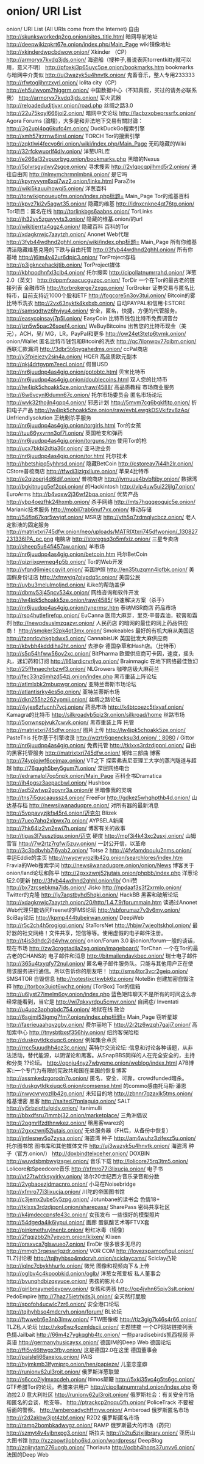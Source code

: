 # onion/      URI      List      
onion/ URI List (All URIs come from the Internet)
	自由
		http://skunksworkedp2cg.onion/sites_title.html   暗网导航地址
		http://deepwikizpkrt67e.onion/index.php/Main_Page   wiki镜像地址
		http://xkinderdwpcbdwow.onion/        Xkinder （CP）
		http://armoryx7kvdq3jds.onion/   海盗船（搜种子,虽说表网torrentkitty就可以用，意义不明）
		http://pfoxkj3p65uyc5pe.onion/bookmarks.htm     bookmarks  与暗网中介类似
		http://uj3wazyk5u4hnvtk.onion/   鬼畜音乐，整人专用233333
		http://rfwtogljhrrzxyrl.onion/       lolita city（CP）
		http://eh5ulwvom7hlggrm.onion/ 中国数据中心（不知真假，买过的请务必联系我）
		http://armoryx7kvdq3jds.onion/   军火武器 
		http://reloadedudjtjvxr.onion/road.php 		丝绸之路3.0
		http://22u75kqyl666joi2.onion/     暗网中文论坛
		http://lacbzxobeprssrfx.onion/		Agora Forums (論壇)，大多是和非法地下交易有關討論：
		http://3g2upl4pq6kufc4m.onion/        DuckDuckGo搜索引擎
		http://xmh57jrzrnw6insl.onion/        TORCH        Tor的搜索引擎
		http://zqktlwi4fecvo6ri.onion/wiki/index.php/Main_Page       无码隐藏的Wiki
		http://32rfckwuorlf4dlv.onion/       洋葱URL库
		http://e266al32vpuorbyg.onion/bookmarks.php       黑暗的Nexus
		http://5plvrsgydwy2sgce.onion/       寻求搜索
		http://2vlqpcqpjlhmd5r2.onion/       通往自由网
		http://nlmymchrmnlmbnii.onion/       是它吗
		http://kpynyvym6xqi7wz2.onion/links.html        ParaZite
		http://wiki5kauuihowqi5.onion/       洋葱百科
		http://torwikignoueupfm.onion/index.php标题= Main_Page        Tor的维基百科
		http://kpvz7ki2v5agwt35.onion/       隐藏的维基
		http://idnxcnkne4qt76tg.onion/        Tor项目：匿名在线
		http://torlinkbgs6aabns.onion/        TorLinks
		http://jh32yv5zgayyyts3.onion/       隐藏的维基.onion/的url
		http://wikitjerrta4qgz4.onion/       隐藏百科      百科的Tor
		http://xdagknwjc7aaytzh.onion/        Anonet Web代理
		http://3fyb44wdhnd2ghhl.onion/wiki/index.php标题= Main_Page       所有你维基      清洁隐藏维基克隆的下跌与自由托管
		http://3fyb44wdhnd2ghhl.onion/       所有你基地
		http://j6im4v42ur6dpic3.onion/        TorProject存档
		http://p3igkncehackjtib.onion/        TorProject媒体
		http://kbhpodhnfxl3clb4.onion/       托尔搜索
		http://cipollatnumrrahd.onion/       洋葱2.0（英文）
		http://dppmfxaacucguzpc.onion/        TorDir       一个在Tor的最古老的链接列表
	金融市场
		http://torbrokerge7zxgq.onion/        TorBroker       证券交易与匿名比特币，目前支持近1000个股和ETF
		http://fogcore5n3ov3tui.onion/        Bitcoin的雾      比特币洗衣
		http://2vx63nyktk4kxbxb.onion/       自动PAYPAL和信用卡STORE
		http://samsgdtwz6hvjyu4.onion/       安全，匿名，快捷，方便的代管服务。
		http://easycoinsayj7p5l.onion/        EasyCoin       比特币钱包比特币免费调音台
		http://jzn5w5pac26sqef4.onion/        WeBuyBitcoins       出售您的比特币现金（美元），ACH，吴/ MG，LR，PayPal和更多
		http://ow24et3tetp6tvmk.onion/        onion/Wallet       匿名比特币钱包和Bitcoin的洗衣
		http://qc7ilonwpv77qibm.onion/       西联汇款漏洞
		http://3dbr5t4pygahedms.onion/        ccPal商店
		http://y3fpieiezy2sin4a.onion/        HQER       高品质欧元副本
		http://qkj4drtgvpm7eecl.onion/       假冒USD
		http://nr6juudpp4as4gjg.onion/pptobtc.html       贝宝比特币
		http://nr6juudpp4as4gjg.onion/doublecoins.html       双人您的比特币
		http://lw4ipk5choakk5ze.onion/raw/4588/       高品质教程
	市场商业服务
		http://6w6vcynl6dumn67c.onion/       托尔市场委员会      匿名市场论坛
		http://wvk32thojln4gpp4.onion/       邪恶计划
		http://5mvm7cg6bgklfjtp.onion/       折扣电子产品
		http://lw4ipk5choakk5ze.onion/raw/evbLewgkDSVkifzv8zAo/        Unfriendlysolution       正统剧杀手服务
		http://nr6juudpp4as4gjg.onion/torgirls.html        Tor的女孩
		http://tuu66yxvrnn3of7l.onion/       英国枪支和弹药
		http://nr6juudpp4as4gjg.onion/torguns.htm       使用Tor的枪
		http://ucx7bkbi2dtia36r.onion/       亚马逊业务
		http://nr6juudpp4as4gjg.onion/tor.html       托尔技术
		http://hbetshipq5yhhrsd.onion/       隐藏BetCoin
		http://cstoreav7i44h2lr.onion/        CStore普梳商店
		http://tfwdi3izigxllure.onion/       苹果4比特币
		http://e2qizoerj4d6ldif.onion/       普梳商店
		http://jvrnuue4bvbftiby.onion/       数据湾
		http://bgkitnugq5ef2cpi.onion/       的Hackintosh
		http://vlp4uw5ui22ljlg7.onion/        EuroArms
		http://b4vqxw2j36wf2bqa.onion/       优势产品
		http://ybp4oezfhk24hxmb.onion/       杀手网络
		http://mts7hqqqeogujc5e.onion/        Marianic技术服务
		http://mobil7rab6nuf7vx.onion/       移动存储
		http://54flq67kqr5wvjqf.onion/        MSR店
		http://yth5q7zdmqlycbcz.onion/       老人定影液的固定服务
		http://matrixtxri745dfw.onion/neo/uploads/MATRIXtxri745dfwonion/_130827231336IPA_pc.png       电脑店
		http://storegsq3o5mfxiz.onion/       三星专卖店
		http://sheep5u64fi457aw.onion/       羊市场
		http://nr6juudpp4as4gjg.onion/betcoin.htm       托尔BetCoin
		http://qizriixqwmeq4p5b.onion/        Tor的Web开发
		http://vfqnd6mieccqyiit.onion/       英国护照
		http://en35tuzqmn4lofbk.onion/       美国假身份证店
		http://xfnwyig7olypdq5r.onion/       美国公民
		http://uybu3melulmoljnd.onion/        iLike的帮助盖伊
		http://dbmv53j45pcv534x.onion/       网络咨询和软件开发
		http://lw4ipk5choakk5ze.onion/raw/4585/       快速解决方案（杀手）
		http://nr6juudpp4as4gjg.onion/tynermsr.htm       泰纳MSR商店
	药品市场
		http://rso4hutlefirefqp.onion/        EuCanna       医用大麻芽，里克·辛普森油，软膏和霜剂
		http://newpdsuslmzqazvr.onion/       人民药店      的暗网的最佳的网上药品供应商！
		http://smoker32pk4qt3mx.onion/        Smokeables       最好的有机大麻从美国运
		http://fzqnrlcvhkgbdwx5.onion/        CannabisUK       英国批发大麻供应商
		http://kbvbh4kdddiha2ht.onion/       去掺杂      德国杂草和Hash店。（比特币）
		http://s5q54hfww56ov2xc.onion/        BitPharma       欧盟供应商可卡因，速度，摇头丸，迷幻药和订阅
		http://ll6lardicrvrljvq.onion/        Brainmagic       在地下网络最佳致幻
		http://25ffhnaechrbzwf3.onion/        NLGrowers       咖啡店级大麻荷兰
		http://fec33nz6mhzd54zj.onion/index.php       黑市重装上阵论坛
		http://atlmlxbk2mbupwgr.onion/       亚特兰蒂斯市场论坛
		http://atlantisrky4es5q.onion/       亚特兰蒂斯市场
		http://dkn255hz262ypmii.onion/       丝绸之路论坛
		http://4yjes6zfucnh7vcj.onion/       药品市场
		http://k4btcoezc5tlxyaf.onion/        Kamagra的比特币
		http://silkroadvb5piz3r.onion/silkroad/home       丝路市场
		http://5onwnspjvuk7cwvk.onion/       黑市重装上阵
	托管
		http://matrixtxri745dfw.onion/       图片上传
		http://lw4ipk5choakk5ze.onion/        PasteThis       托尔基于引擎收录
		http://wzrtr6gpencksu3d.onion/：8080 /        Gittor
		http://nr6juudpp4as4gjg.onion/       免费托管
		http://tklxxs3rdzdjppnl.onion/       自由的黑客托管服务
		http://matrixtxri745dfw.onion/       矩阵三部曲
	博客
		http://74ypjqjwf6oejmax.onion/        VT之下      探索弗吉尼亚理工大学的蒸汽隧道与超越
		http://76qugh5bey5gum7l.onion/       深层网络电台
		http://edramalpl7oq5npk.onion/Main_Page       百科全书Dramatica
		http://ih4pgsz3aepacbwl.onion/        Hushbox
		http://ad52wtwp2goynr3a.onion/#       黑暗像我的灵魂
		http://tns7i5gucaaussz4.onion/        FreeFor
		http://gdkez5whqhpthb4d.onion/       山达基存档
		http://newsiiwanaduqpre.onion/       对所有器的最新消息
		http://5vppavyzjkfs45r4.onion/迈克尔       Blizek
		http://7ueo7ahq2xlpwx7q.onion/        AYPSELA新闻
		http://7hk64iz2vn2ewi7h.onion/       博客有关的故事
		http://tigas3l7uusztiqu.onion/迈克      硬度
		http://mpf3i4k43xc2usxj.onion/       山姆雪盲
		http://7w2rtz7rgfwj5zuv.onion/       一封公开信，以革命
		http://3c3bdbvhb7j6yab2.onion/        Totse 2
		http://4fvfamdpoulu2nms.onion/       幸运Eddie的主页
		http://nwycvryrozllb42g.onion/searchlores/index.htm        Fravia的Web搜索学问
		http://newsiiwanaduqpre.onion/onion/News       博客关于onion/land论坛和陈平
		http://2gxxzwnj52jutais.onion/phpbb/index.php       洋葱论坛2.0更新
		http://3fyb44wdhnd2ghhl.onion/ib/        Onii赞
		http://bx7zrcsebkma7ids.onion/        Jisko
		http://npdaaf3s3f2xrmlo.onion/        Twitter的克隆
		http://jv7aqstbyhd5hqki.onion/        HackBB       黑客和破解论坛
		http://xdagknwjc7aaytzh.onion/20/http/1.4.7.9/forummain.htm       读通过Anonet Web代理只能访问Freenet的FMS论坛
		http://sbforumaz7v3v6my.onion/        SciBay论坛
		http://kpmp444tubeirwan.onion/        DeepWeb
		http://r5c2ch4h5rogigqi.onion/        StaTorsNet
		http://hbjw7wjeoltskhol.onion/       最好器的社交网络！文件共享，短信等等。使用虚假的电子邮件注册。
		http://t4is3dhdc2jd4yhw.onion/        onion/Forum 3.0       新onion/forum一般的谈话，现在市场
		http://zw3crggtadila2sg.onion/imageboard/        TorChan       一个在Tor的最古老的CHANS的
	电子邮件和消息
		http://bitmailendavkbec.onion/       瑞士电子邮件
		http://365u4txyqfy72nul.onion/       匿名电子邮件服务队。只能与其他用户正在使用该服务进行通信。所以告诉你的朋友吧！
		http://sms4tor3vcr2geip.onion/        SMS4TOR       自毁信息
		http://notestjxctkwbk6z.onion/        NoteBin       创建加密自毁注释
		http://torbox3uiot6wchz.onion/        [TorBox] Tor的信箱
		http://u6lyst27lmelm6oy.onion/index.php       蓝色矩阵聊天不是所有的时间这么赤经常能看到，当它是
		http://wi7qkxyrdpu5cmvr.onion/       自闭症/ Inventati
		http://u4uoz3aphqbdc754.onion/       地狱在线
	政治
		http://6sgjmi53igmg7fm7.onion/index.php标题= Main_Page       窃听星球
		http://faerieuaahqvzgby.onion/       费尔丽地下
		http://2r2tz6wzqh7gaji7.onion/       高加索中心
		http://tnysbtbxsf356hiy.onion/       纽约客保险柜
		http://duskgytldkxiuqc6.onion/       例如集合点页
		http://rrcc5uuudhh4oz3c.onion/       英特尔交流论坛::信息和讨论各种话题，从非法活动，替代能源，以阴谋论和黑客。从SnapBBS同样的人在完全安全的，主持和分类 ??论坛。
		http://opnju4nyz7wbypme.onion/weblog/index.html        A7B博客::一个专门为有限的宪政共和国在美国的恢复博客
		http://assmkedzgorodn7o.onion/       匿名，安全，可靠，crowdfunded暗杀。
		http://duskgytldkxiuqc6.onion/comsense.html       的commo感由托马斯·潘恩
		http://nwycvryrozllb42g.onion/       未知目的地
		http://zbnnr7qzaxlk5tms.onion/       维基泄密
	黑客
		http://salted7fpnlaguiq.onion/        SALT
		http://yj5rbziqttulgidy.onion/        Itanimulli
		http://bbxdfsru7lmmbj32.onion/marketplace/       三角洲倡议
		http://2ogmrlfzdthnwkez.onion/       租黑客warez的
		http://2gxxzwnj52jutais.onion/       无处服务器（FH后，从备份中恢复）
		http://jntlesnev5o7zysa.onion/       海盗湾      种子
		http://am4wuhz3zifexz5u.onion/       托尔图书馆      图书库和其他媒体文件
		http://uj3wazyk5u4hnvtk.onion/       海盗湾      种子（官方.onion/）
		http://doxbindtelxceher.onion/        DOXBIN
		http://wuvdsbmbwyjzsgei.onion/       音乐下载
		http://lolicore75rq3tm5.onion/        Lolicore和Speedcore音乐
		http://xfmro77i3lixucja.onion/       电子书
		http://vt27twhtksyvjrky.onion/       洛尔20世纪西方音乐录音和分数
		http://2ygbaoezjdmacnro.onion/       小马在Noisebridge
		http://xfmro77i3lixucja.onion/       川陀的帝国图书馆
		http://c3jemx2ube5v5zpg.onion/        Jotunbane的读书会
	色情18+
		http://tklxxs3rdzdjppnl.onion/sharepass/        SharePass       密码共享社区
		http://k4jmdeccpnsfe43c.onion/       女孩发布      一些很好的模型照片
		http://54dgeda4ik6iypui.onion/       画廊      蛋氨酸艺术等FTVX套
		http://pinkmethuylnenlz.onion/       粉红冰毒（镜像）
		http://2fqgjzbb2h7yevom.onion/klixen/        Klixen
		http://orsxvca7glswueo7.onion/        EroDir       很多很多无尽的
		http://mmgh3rqeswrlgzdr.onion/        VOR      COM
		http://lovezspamopfiqul.onion/        TLZ讨论板
		http://tqjhyhbso4mdcrvh.onion/sciclaycams/        Sciclay凸轮
		http://iqlnc7cbykhhurfo.onion/       微光      图像和视频向下＆上传
		http://oglbv4c4kpoobkid.onion/oglb/       洋葱女孩爱板      私人董事会
		http://bvunqhdbizqxyuoe.onion/       男孩的影片4.0
		http://girlbmayme6evpwv.onion/       女孩和男孩
		http://op4jvhn65pjv3slt.onion/        PedoEmpire
		http://7haz75ietrhjds3j.onion/       全天然打屁股
		http://spofoh4ucwlc7zr6.onion/       安全港口论坛
		http://tqjhyhbso4mdcrvh.onion/forum/        BL论坛
		http://ftwwebt6e3nb3lmw.onion/        FTW图像板
		http://tlz3gig7k46s4r66.onion/        TLZ私人论坛
		http://vkq6wz4ozmldscii.onion/       主题链接      一个CP网站链接列表	色情Jailbait
		http://66m4z7ygkqghb4tc.onion/       一些paradisebirds凯西视频
	非英语
		http://germanyhusicaysx.onion/       德国IM的Deep Web       德国论坛
		http://ffi5v46ttwgx3fby.onion/       这是德国2.0在这里      德国董事会
		http://paisleli66axejos.onion/        PAIS
		http://hyjmkmb3lfymiprp.onion/hen/papieze/       儿童恋童癖
		http://runionv62ul3roit.onion/       俄罗斯洋葱联盟
		http://s6cco2jylmxqcdeh.onion/        ltimos颠簸
		http://5xki35vc4g5ts6gc.onion/        GTF希腊Tor的论坛。希腊来讲用户
		http://cipollatnumrrahd.onion/index.php       奇泊拉2.0       意大利社区
		http://runionv62ul3roit.onion/       俄罗斯社会：有关安全市场和匿名的会谈，枪支等。
		http://ptrackcp2noqu5fh.onion/        PoliceTrack       不要被后面的警察。
		http://amberoadychffmyw.onion/        Amberoad       俄罗斯匿名市场
		http://r2d2akbw3jpt4zbf.onion/        R2D2       俄罗斯匿名市场
		http://ramp2bombkadwvgz.onion/        RAMP       俄罗斯最大的市场（药只）
		http://szmyt4v4vjbnxpg3.onion/       斯拉夫
		http://o2tu5zjxjlibrary.onion/       亚历山大图书馆
		http://xzzpowtjlobho6kd.onion/wordpress/        DeepBlog
		http://zqiirytam276uogb.onion/        Thorlauta
		http://ocbh4hoqs37unvv6.onion/       法国的Deep Web
